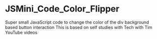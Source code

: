 # JSMini_Code_Color_Flipper
Super small JavaScript code to change the color of the div background based button interaction
This is based on self studies with Tech with Tim YouTube videos
